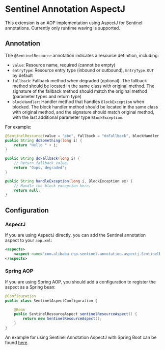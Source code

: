 # Sentinel Annotation AspectJ

This extension is an AOP implementation using AspectJ for Sentinel annotations.
Currently only runtime waving is supported.

## Annotation

The `@SentinelResource` annotation indicates a resource definition, including:

- `value`: Resource name, required (cannot be empty)
- `entryType`: Resource entry type (inbound or outbound), `EntryType.OUT` by default
- `fallback`: Fallback method when degraded (optional). The fallback method should be located in the same class with original method. The signature of the fallback method should match the original method (parameter types and return type)
- `blockHandler`: Handler method that handles `BlockException` when blocked. The block handler method should be located in the same class with original method, and the signature should match original method, with the last additional parameter type `BlockException`.

For example:

```java
@SentinelResource(value = "abc", fallback = "doFallback", blockHandler = "handleException")
public String doSomething(long i) {
    return "Hello " + i;
}

public String doFallback(long i) {
    // Return fallback value.
    return "Oops, degraded";
}

public String handleException(long i, BlockException ex) {
    // Handle the block exception here.
    return null;
}
```

## Configuration

### AspectJ

If you are using AspectJ directly, you can add the Sentinel annotation aspect to
your `aop.xml`:

```xml
<aspects>
    <aspect name="com.alibaba.csp.sentinel.annotation.aspectj.SentinelResourceAspect"/>
</aspects>
```

### Spring AOP

If you are using Spring AOP, you should add a configuration to register the aspect
as a Spring bean:

```java
@Configuration
public class SentinelAspectConfiguration {

    @Bean
    public SentinelResourceAspect sentinelResourceAspect() {
        return new SentinelResourceAspect();
    }
}
```

An example for using Sentinel Annotation AspectJ with Spring Boot can be found [here](https://github.com/alibaba/Sentinel/tree/master/sentinel-demo/sentinel-demo-annotation-spring-aop).